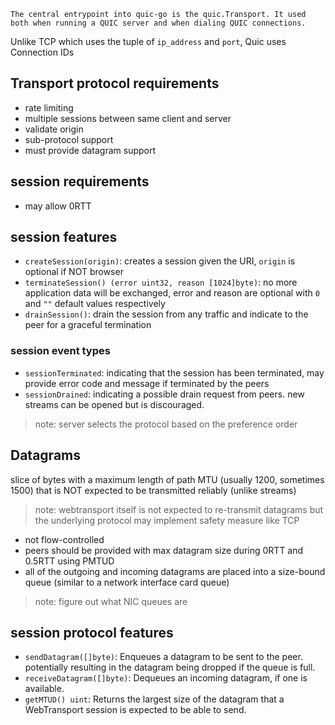 	The central entrypoint into quic-go is the quic.Transport. It used both when running a QUIC server and when dialing QUIC connections.

Unlike TCP which uses the tuple of `ip_address` and `port`, Quic uses Connection IDs

## Transport protocol requirements

- rate limiting
- multiple sessions between same client and server
- validate origin
- sub-protocol support
- must provide datagram support
## session requirements
- may allow 0RTT

## session features
- `createSession(origin)`: creates a session given the URI, `origin` is optional if NOT browser
- `terminateSession() (error uint32, reason [1024]byte)`: no more application data will be exchanged, error and reason are optional with `0` and `""` default values respectively
- `drainSession()`: drain the session from any traffic and indicate to the peer for a graceful termination 
### session event types
- `sessionTerminated`: indicating that the session has been terminated, may provide error code and message if terminated by the peers
- `sessionDrained`: indicating a possible drain request from peers. new streams can be opened but is discouraged. 

> note: server selects the protocol based on the preference order

## Datagrams
slice of bytes with a maximum length of path MTU (usually 1200, sometimes 1500) that is NOT expected to be transmitted reliably (unlike streams)

> note: webtransport itself is not expected to re-transmit datagrams but the underlying protocol may implement safety measure like TCP

- not flow-controlled
- peers should be provided with max datagram size during 0RTT and 0.5RTT using PMTUD
- all of the outgoing and incoming datagrams
   are placed into a size-bound queue (similar to a network interface
   card queue) 
> note: figure out what NIC queues are

## session protocol features
- `sendDatagram([]byte)`: Enqueues a datagram to be sent to the peer. potentially resulting in the datagram being dropped if the queue is full.
- `receiveDatagram([]byte)`: Dequeues an incoming datagram, if one is available.
- `getMTUD() uint`: Returns the largest size of the datagram that a WebTransport session is expected to be able to send.

